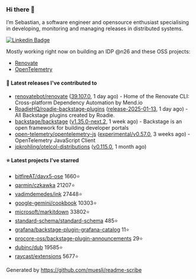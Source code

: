 ### Hi there 👋

I’m Sebastian, a software engineer and opensource enthusiast specialising in developing, monitoring and managing releases in distributed systems.    

[![Linkedin Badge](https://img.shields.io/badge/-LinkedIn-blue?style=flat&logo=Linkedin&logoColor=white&link=https://www.linkedin.com/in/sebastian-poxhofer/)](https://www.linkedin.com/in/sebastian-poxhofer/)

Mostly working right now on building an IDP @n26 and these OSS projects:
- [Renovate](https://github.com/renovatebot/renovate)
- [OpenTelemetry](https://github.com/open-telemetry)



#### 🚀 Latest releases I've contributed to

- [renovatebot/renovate](https://github.com/renovatebot/renovate) ([39.107.0](https://github.com/renovatebot/renovate/releases/tag/39.107.0), 1 day ago) - Home of the Renovate CLI: Cross-platform Dependency Automation by Mend.io
- [RoadieHQ/roadie-backstage-plugins](https://github.com/RoadieHQ/roadie-backstage-plugins) ([release-2025-01-13](https://github.com/RoadieHQ/roadie-backstage-plugins/releases/tag/release-2025-01-13), 1 day ago) - All Backstage plugins created by Roadie.
- [backstage/backstage](https://github.com/backstage/backstage) ([v1.35.0-next.2](https://github.com/backstage/backstage/releases/tag/v1.35.0-next.2), 1 week ago) - Backstage is an open framework for building developer portals
- [open-telemetry/opentelemetry-js](https://github.com/open-telemetry/opentelemetry-js) ([experimental/v0.57.0](https://github.com/open-telemetry/opentelemetry-js/releases/tag/experimental/v0.57.0), 3 weeks ago) - OpenTelemetry JavaScript Client
- [jpkrohling/otelcol-distributions](https://github.com/jpkrohling/otelcol-distributions) ([v0.115.0](https://github.com/jpkrohling/otelcol-distributions/releases/tag/v0.115.0), 1 month ago)

#### ⭐ Latest projects I've starred

- [bitfireAT/davx5-ose](https://github.com/bitfireAT/davx5-ose) 1660⭐
- [qarmin/czkawka](https://github.com/qarmin/czkawka) 21207⭐
- [vadimdemedes/ink](https://github.com/vadimdemedes/ink) 27448⭐
- [google-gemini/cookbook](https://github.com/google-gemini/cookbook) 10303⭐
- [microsoft/markitdown](https://github.com/microsoft/markitdown) 33802⭐
- [standard-schema/standard-schema](https://github.com/standard-schema/standard-schema) 485⭐
- [grafana/backstage-plugin-grafana-catalog](https://github.com/grafana/backstage-plugin-grafana-catalog) 11⭐
- [procore-oss/backstage-plugin-announcements](https://github.com/procore-oss/backstage-plugin-announcements) 29⭐
- [dubinc/dub](https://github.com/dubinc/dub) 19585⭐
- [raycast/extensions](https://github.com/raycast/extensions) 5677⭐



Generated by https://github.com/muesli/readme-scribe
